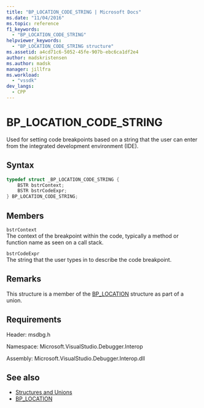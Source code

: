 ```yaml
---
title: "BP_LOCATION_CODE_STRING | Microsoft Docs"
ms.date: "11/04/2016"
ms.topic: reference
f1_keywords:
  - "BP_LOCATION_CODE_STRING"
helpviewer_keywords:
  - "BP_LOCATION_CODE_STRING structure"
ms.assetid: a4cd71c6-5052-45fe-907b-ebc6ca1df2e4
author: madskristensen
ms.author: madsk
manager: jillfra
ms.workload:
  - "vssdk"
dev_langs:
  - CPP
---
```

# BP_LOCATION_CODE_STRING
Used for setting code breakpoints based on a string that the user can enter from the integrated development environment (IDE).

## Syntax

```cpp
typedef struct _BP_LOCATION_CODE_STRING {
    BSTR bstrContext;
    BSTR bstrCodeExpr;
} BP_LOCATION_CODE_STRING;
```

## Members
`bstrContext`\
The context of the breakpoint within the code, typically a method or function name as seen on a call stack.

`bstrCodeExpr`\
The string that the user types in to describe the code breakpoint.

## Remarks
This structure is a member of the [BP_LOCATION](../../../extensibility/debugger/reference/bp-location.md) structure as part of a union.

## Requirements
Header: msdbg.h

Namespace: Microsoft.VisualStudio.Debugger.Interop

Assembly: Microsoft.VisualStudio.Debugger.Interop.dll

## See also
- [Structures and Unions](../../../extensibility/debugger/reference/structures-and-unions.md)
- [BP_LOCATION](../../../extensibility/debugger/reference/bp-location.md)
